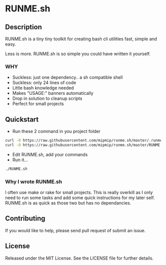 # RUNME.sh

## Description

RUNME.sh is a tiny tiny toolkit for creating bash cli utilities fast, simple and easy.

Less is more. RUNME.sh is so simple you could have written it yourself.

### WHY

- Suckless: just one dependency.. a sh compatible shell
- Suckless: only 24 lines of code
- Little bash knowledge needed
- Makes "USAGE:" banners automatically
- Drop in solution to cleanup scripts
- Perfect for small projects

## Quickstart

* Run these 2 command in you project folder

```bash
curl -O https://raw.githubusercontent.com/mipmip/runme.sh/master/.runme.sh
curl -O https://raw.githubusercontent.com/mipmip/runme.sh/master/RUNME.sh && chmod +x RUNME.sh
```

* Edit RUNME.sh, add your commands
* Run it...

```bash
./RUNME.sh
```

### Why I wrote RUNME.sh

I often use make or rake for small projects. This is really overkill as I only
need to run some tasks and add some quick instructions for my later self.
RUNME.sh is as quick as those two but has no dependancies.

## Contributing

If you would like to help, please send pull request of submit an issue.

## License

Released under the MIT License. See the LICENSE file for further details.
